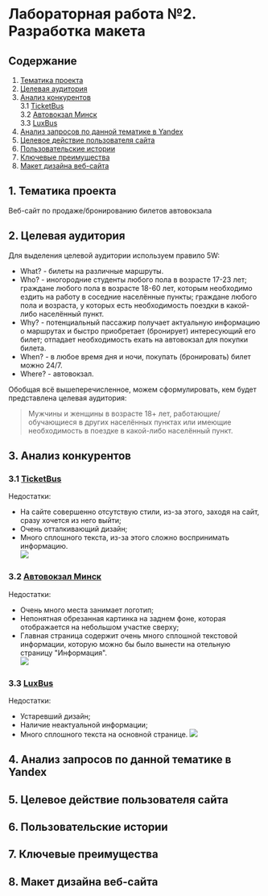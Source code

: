 # Лабораторная работа №2. Разработка макета  
  
## Содержание  
1. [Тематика проекта](#1-Тематика-проекта)  
2. [Целевая аудитория](#2-Целевая-аудитория)  
3. [Анализ конкурентов](#3-Анализ-конкурентов)  
3.1 [TicketBus](#31-TicketBus)  
3.2 [Автовокзал Минск](#32-Автовокзал-Минск)  
3.3 [LuxBus](#33-LuxBus)  
4. [Анализ запросов по данной тематике в Yandex](#4-Анализ-запросов-по-данной-тематике-в-Yandex)  
5. [Целевое действие пользователя сайта](#5-Целевое-действие-пользователя-сайта)  
6. [Пользовательские истории](#6-Пользовательские-истории)  
7. [Ключевые преимущества](#7-Ключевые-преимущества)  
8. [Макет дизайна веб-сайта](#8-Макет-дизайна-веб-сайта)  
  
## 1. Тематика проекта  
Веб-сайт по продаже/бронированию билетов автовокзала  
  
## 2. Целевая аудитория  
Для выделения целевой аудитории используем правило 5W:  
* What? - билеты на различные маршруты.  
* Who? - иногородние студенты любого пола в возрасте 17-23 лет; граждане любого пола в возрасте 18-60 лет, которым необходимо ездить на работу в соседние населённые пункты; граждане любого пола и возраста, у которых есть необходимость поездки в какой-либо населённый пункт.  
* Why? - потенциальный пассажир получает актуальную информацию о маршрутах и быстро приобретает (бронирует) интересующий его билет; отпадает необходимость ехать на автовокзал для покупки билета.  
* When? - в любое время дня и ночи, покупать (бронировать) билет можно 24/7.  
* Where? - автовокзал.  
  
Обобщая всё вышеперечисленное, можем сформулировать, кем будет представлена целевая аудитория:  
> Мужчины и женщины в возрасте 18+ лет, работающие/обучающиеся в других населённых пунктах или имеющие необходимость в поездке в какой-либо населённый пункт.  
    
## 3. Анализ конкурентов  
### 3.1 [TicketBus](http://ticketbus.by/)  
Недостатки:  
* На сайте совершенно отсутствую стили, из-за этого, заходя на сайт, сразу хочется из него выйти;  
* Очень отталкивающий дизайн;  
* Много сплошного текста, из-за этого сложно воспринимать информацию.  
![](https://i.imgur.com/mVDeF00.png)  
  
### 3.2 [Автовокзал Минск](https://avtovokzal-minsk.ru/)  
Недостатки:  
* Очень много места занимает логотип;  
* Непонятная обрезанная картинка на заднем фоне, которая отображается на небольшом участке сверху;  
* Главная страница содержит очень много сплошной текстовой информации, которую можно бы было вынести на отельную страницу "Информация".  
![](https://i.imgur.com/pom6I3I.png)
  
### 3.3 [LuxBus](https://luxbus.by/)  
Недостатки:
* Устаревший дизайн;
* Наличие неактуальной информации;
* Много сплошного текста на основной странице.
![](https://i.imgur.com/pTmv6uh.png)
  
## 4. Анализ запросов по данной тематике в Yandex  
  
## 5. Целевое действие пользователя сайта  
  
## 6. Пользовательские истории  
  
## 7. Ключевые преимущества  
  
## 8. Макет дизайна веб-сайта  
  
